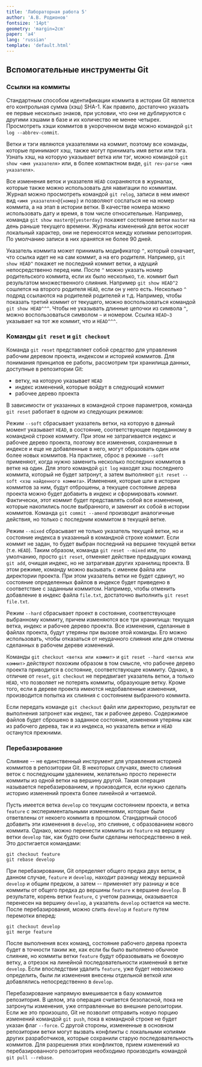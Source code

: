 ```yaml
---
title: 'Лабораторная работа 5'
author: 'А.В. Родионов'
fontsize: '14pt'
geometry: 'margin=2cm'
paper: 'a4'
lang: 'russian'
template: 'default.html'
---
```


## Вспомогательные инструменты Git

### Ссылки на коммиты

Стандартным способом идентификации коммита в истории Git является его контрольная сумма (хэш) SHA-1.
Как правило, достаточно указать ее первые несколько знаков, при условии, что они не дублируются с
другими хэшами в базе и их количество не менее четырех. Просмотреть хэши коммитов в укороченном виде
можно командой `git log --abbrev-commit`.

Ветки и тэги являются указателями на коммит, поэтому все команды, которые принимают хэш, также могут
принимать имя ветки или тэга. Узнать хэш, на которую указывает ветка или тэг, можно командой `git
show <имя указателя>` или, в более компактном виде, `git rev-parse <имя указателя>`.

Все изменения веток и указателя `HEAD` сохраняются в журналах, которые также можно использовать для
навигации по коммитам. Журнал можно просмотреть командой `git relog`, записи в нем имеют вид `<имя
указателя>@{номер}` и позволяют сослаться не на номер коммита, а на этап в истории ветки. В качестве
номера можно использовать дату и время, в том числе относительные. Например, команда `git show
master@{yesterday}` покажет состояние ветки `master` на день раньше текущего времени. Журналы
изменений для веток носят локальный характер, они не переносятся между копиями репозитория.
По умолчанию записи в них хранятся не более 90 дней.

Указатель коммита может принимать модификатор `^`, который означает, что ссылка идет не на сам
коммит, а на его родителя. Например, `git show HEAD^` покажет не последний коммит ветки, а идущий
непосредственно перед ним. После `^` можно указать номер родительского коммита, если их было
несколько, т.е. коммит был результатом множественного слияния. Например `git show HEAD^2` сошлется
на второго родителя `HEAD`, если он у него есть. Несколько `^` подряд ссылаются на родителей
родителей и т.д. Например, чтобы показать третий коммит от текущего, можно воспользоваться командой
`git show HEAD^^^`. Чтобы не указывать длинные цепочки из символа `^`, можно воспользоваться
символом `~` и номером. Ссылка `HEAD~3` указывает на тот же коммит, что и `HEAD^^^`. 

### Команды `git reset` и `git checkout`

Команда `git reset` представляет собой средство для управления рабочим деревом проекта, индексом и
историей коммитов. Для понимания принципов ее работы, рассмотрим три хранилища данных, доступные в
репозитории Git:

* ветку, на которую указывает `HEAD`
* индекс изменений, которые войдут в следующий коммит
* рабочее дерево проекта

В зависимости от указанных в командной строке параметров, команда `git reset` работает в одном из
следующих режимов:

Режим `--soft` сбрасывает указатель ветки, на которую в данный момент указывает `HEAD`, в состояние,
соответствующее переданному в командной строке коммиту. При этом не затрагивается индекс и рабочее
дерево проекта, поэтому все изменения, сохраненные в индексе и еще не добавленные в него, могут
образовать один или более новых коммитов. На практике, сброс в режиме `--soft` применяют, когда
нужно заменить несколько последних коммитов в ветке на один. Для этого командой `git log` находят
хэш последнего коммита, который не будет затронут, а затем выполняют `git reset --soft <хэш
найденного коммита>`. Изменения, которые шли в истории коммитов за ним, будут отброшены, а текущее
состояние дерева проекта можно будет добавить в индекс и сформировать коммит. Фактически, этот
коммит будет представлять собой все изменения, которые накопились после выбранного, и заменит их
собой в истории коммитов. Команда `git commit --amend` производит аналогичные действия, но только с
последним коммитом в текущей ветке.

Режим `--mixed` сбрасывает не только указатель текущей ветки, но и состояние индекса в указанный в
командной строке коммит. Если коммит не задан, то будет выбран последний на вершине текущей ветки
(т.е. `HEAD`). Таким образом, команда `git reset --mixed` или, по умолчанию, просто `git reset`,
отменяет действие предыдущих команд `git add`, очищая индекс, но не затрагивая других хранилищ
проекта. В этом режиме, команду можно вызывать с именем файла или директории проекта. При этом
указатель ветки не будет сдвинут, но состояние определенных файлов в индексе будет приведено в
соответствие с заданным коммитом. Например, чтобы отменить добавление в индекс файла `file.txt`,
достаточно выполнить `git reset file.txt`.

Режим `--hard` сбрасывает проект в состояние, соответствующее выбранному коммиту, причем изменяются
все три хранилища: текущая ветка, индекс и рабочее дерево проекта. Все изменения, сделанные в файлах
проекта, будут утеряны при вызове этой команды. Его можно использовать, чтобы отказаться от
неудачного слияния или для отмены сделанных в рабочем дереве изменений.

Команды `git checkout <ветка или коммит>` и `git reset --hard <ветка или коммит>` действуют похожим
образом в том смысле, что рабочее дерево проекта приводится в состояние, соответствующее коммиту.
Однако, в отличие от `reset`, `git checkout` не передвигает указатель ветки, а только `HEAD`, что
позволяет не потерять коммиты, образующие ветку. Кроме того, если в дереве проекта имеются
недобавленные изменения, производится попытка их слияния с состоянием выбранного коммита.

Если передать команде `git checkout` файл или директорию, результат ее выполнения затронет как
индекс, так и рабочее дерево. Содержимое файлов будет сброшено в заданное состояние, изменения
утеряны как из рабочего дерева, так и из индекса, но указатель ветки и `HEAD` останутся прежними.

### Перебазирование

Слияние -- не единственный инструмент для управления историей коммитов в репозитории Git. В
некоторых случаях, вместо слияния веток с последующим удалением, желательно просто перенести коммиты
из одной ветки на вершину другой. Такая операция называется перебазированием, и производится, если
нужно сделать историю изменений проекта более линейной и читаемой. 

Пусть имеется ветка `develop` со текущим состоянием проекта, и ветка `feature` с экспериментальными
изменениями, которые были ответвлены от некоего коммита в прошлом. Стандартный
способ добавить эти изменения в `develop`, это слияние, с образованием нового коммита. Однако, можно
перенести коммиты из `feature` на вершину ветки `develop` так, как будто они были сделаны
непосредственно в ней. Это достигается командами:
    
    git checkout feature
    git rebase develop

При перебазировании, Git определяет общего предка двух веток, в данном случае, `feature` и
`develop`, находит разницу между вершиной `develop` и общим предком, а затем -- применяет эту
разницу и все коммиты от общего предка до вершины `feature` к вершине `develop`. В результате,
корень ветки `feature`, с учетом разницы, оказывается перенесен на вершину `develop`, а указатель
`develop` остается на месте. После перебазирования, можно слить `develop` и `feature` путем
перемотки вперед:

    git checkout develop
    git merge feature

После выполнения всех команд, состояние рабочего дерева проекта будет в точности таким же, как если
бы было выполнено обычное слияние, но коммиты ветки `feature` будут образовывать не боковую ветку, а
отрезок на линейной последовательности изменений в ветке `develop`. Если впоследствии удалить
`feature`, уже будет невозможно определить, были ли изменения внесены отдельной веткой или
добавлялись непосредственно в `develop`.

Перебазирование напрямую вмешивается в базу коммитов репозитория. В целом, эта операция считается
безопасной, пока не затронуты изменения, уже отправленные во внешние репозитории. Если же это
произошло, Git не позволит отправить новую порцию изменений командой `git push`, пока в командной
строке не будет указан флаг `--force`. С другой стороны, измененные в основном репозитории ветки
могут вызвать конфликты с локальными копиями других разработчиков, которые сохранили старую
последовательность коммитов. Для разрешения этих конфликтов, прием изменений из перебазированного
репозитория необходимо производить командой `git pull --rebase`.
